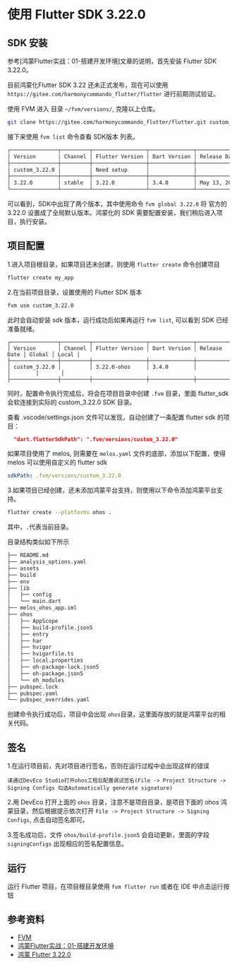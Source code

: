 # 使用 Flutter SDK 3.22.0

## SDK 安装

参考[鸿蒙Flutter实战：01-搭建开发环境]文章的说明，首先安装 Flutter SDK 3.22.0。

目前鸿蒙化Flutter SDK 3.22 还未正式发布，现在可以使用 `https://gitee.com/harmonycommando_flutter/flutter` 进行前期测试验证。

使用 FVM 进入 目录 `~/fvm/versions/`, 克隆以上仓库。

```bash
git clone https://gitee.com/harmonycommando_flutter/flutter.git custom_3.22.0
```

接下来使用 `fvm list` 命令查看 SDK版本 列表。

```bash
┌───────────────┬─────────┬─────────────────┬──────────────┬──────────────┬────────┬───────┐
│ Version       │ Channel │ Flutter Version │ Dart Version │ Release Date │ Global │ Local │
├───────────────┼─────────┼─────────────────┼──────────────┼──────────────┼────────┼───────┤
│ custom_3.22.0 │         │ Need setup      │              │              │        │       │
├───────────────┼─────────┼─────────────────┼──────────────┼──────────────┼────────┼───────┤
│ 3.22.0        │ stable  │ 3.22.0          │ 3.4.0        │ May 13, 2024 │ ●      │       │
└───────────────┴─────────┴─────────────────┴──────────────┴──────────────┴────────┴───────┘
```

可以看到，SDK中出现了两个版本，其中使用命令 `fvm global 3.22.0` 将 官方的3.22.0 设置成了全局默认版本。鸿蒙化的 SDK 需要配置安装，我们稍后进入项目，执行安装。

## 项目配置

1.进入项目根目录，如果项目还未创建，则使用 `flutter create` 命令创建项目

```bash
flutter create my_app
```

2.在当前项目目录，设置使用的 Flutter SDK 版本

```bash
fvm use custom_3.22.0
```

此时会自动安装 sdk 版本，运行成功后如果再运行 `fvm list`, 可以看到 SDK 已经准备就绪。

```text
┌───────────────┬─────────┬─────────────────┬──────────────┬──────────────┬────────┬───────┐
│ Version       │ Channel │ Flutter Version │ Dart Version │ Release Date │ Global │ Local │
├───────────────┼─────────┼─────────────────┼──────────────┼──────────────┼────────┼───────┤
│ custom_3.22.0 │         │ 3.22.0-ohos     │ 3.4.0        │              │        │       │
├───────────────┼─────────┼─────────────────┼──────────────┼──────────────┼────────┼───────┤
```

同时，配置命令执行完成后，将会在项目目录中创建 `.fvm` 目录，里面 flutter_sdk 会软连接到实际的 custom_3.22.0 SDK 目录。

查看 .vscode/settings.json 文件可以发现，自动创建了一条配置 flutter sdk 的项目：

```json
  "dart.flutterSdkPath": ".fvm/versions/custom_3.22.0"
```

如果项目使用了 melos, 则需要在 `melos.yaml` 文件的底部，添加以下配置，使得 melos 可以使用自定义的 flutter sdk

```yaml
sdkPath: .fvm/versions/custom_3.22.0
```

3.如果项目已经创建，还未添加鸿蒙平台支持，则使用以下命令添加鸿蒙平台支持。

```bash
flutter create --platforms ohos .
```

其中，`.`代表当前目录。

目录结构类似如下所示

```bash
├── README.md
├── analysis_options.yaml
├── assets
├── build
├── env
├── lib
│   ├── config
│   └── main.dart
├── melos_ohos_app.iml
├── ohos
│   ├── AppScope
│   ├── build-profile.json5
│   ├── entry
│   ├── har
│   ├── hvigor
│   ├── hvigorfile.ts
│   ├── local.properties
│   ├── oh-package-lock.json5
│   ├── oh-package.json5
│   └── oh_modules
├── pubspec.lock
├── pubspec.yaml
└── pubspec_overrides.yaml
```

创建命令执行成功后，项目中会出现 `ohos`目录，这里面存放的就是鸿蒙平台的相关代码。

## 签名

1.在运行项目前，先对项目进行签名，否则在运行过程中会出现这样的错误

```text
请通过DevEco Studio打开ohos工程后配置调试签名(File -> Project Structure -> Signing Configs 勾选Automatically generate signature)
```

2.用 DevEco 打开上面的 `ohos` 目录，注意不是项目目录，是项目下面的 ohos 鸿蒙目录，然后根据提示依次打开 `File -> Project Structure -> Signing Configs`, 点击自动签名即可。

3.签名成功后，文件 `ohos/build-profile.json5` 会自动更新，里面的字段 `signingConfigs` 出现相应的签名配置信息。

## 运行

 运行 Flutter 项目，在项目根目录使用 `fvm flutter run` 或者在 IDE 中点击运行按钮

## 参考资料

- [FVM](https://fvm.app/)
- [鸿蒙Flutter实战：01-搭建开发环境](./鸿蒙Flutter实战：01-搭建开发环境.md)
- [鸿蒙 Flutter 3.22.0](https://gitee.com/harmonycommando_flutter/flutter)

